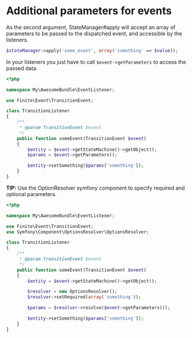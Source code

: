 # Additional parameters for events

As the second argument, StateManager#apply will accept an array of parameters to be passed to the dispatched event, and accessible by the listeners.

```php
$stateManager->apply('some_event', array('something' => $value));
```

In your listeners you just have to call ```$event->getParameters``` to access the passed data.

```php
<?php

namespace My\AwesomeBundle\EventListener;

use Finite\Event\TransitionEvent;

class TransitionListener
{
    /**
     * @param TransitionEvent $event
     */
    public function someEvent(TransitionEvent $event)
    {
        $entity = $event->getStateMachine()->getObject();
        $params = $event->getParameters();

        $entity->setSomething($params['something']);
    }
}
```

**TIP:** Use the OptionResolver symfony component to specify required and optional parameters.

```php
<?php

namespace My\AwesomeBundle\EventListener;

use Finite\Event\TransitionEvent;
use Symfony\Component\OptionsResolver\OptionsResolver;

class TransitionListener
{
    /**
     * @param TransitionEvent $event
     */
    public function someEvent(TransitionEvent $event)
    {
        $entity = $event->getStateMachine()->getObject();

        $resolver = new OptionsResolver();
        $resolver->setRequired(array('something'));

        $params = $resolver->resolve($event->getParameters());

        $entity->setSomething($params['something']);
    }
}
```
